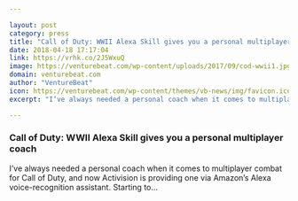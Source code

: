 ```yaml
---

layout: post
category: press
title: "Call of Duty: WWII Alexa Skill gives you a personal multiplayer coach"
date: 2018-04-18 17:17:04
link: https://vrhk.co/2J5WxuQ
image: https://venturebeat.com/wp-content/uploads/2017/09/cod-wwii1.jpg?fit=1200%2C708&strip=all
domain: venturebeat.com
author: "VentureBeat"
icon: https://venturebeat.com/wp-content/themes/vb-news/img/favicon.ico
excerpt: "I’ve always needed a personal coach when it comes to multiplayer combat for Call of Duty, and now Activision is providing one via Amazon’s Alexa voice-recognition assistant. Starting to…"

---
```


### Call of Duty: WWII Alexa Skill gives you a personal multiplayer coach

I’ve always needed a personal coach when it comes to multiplayer combat for Call of Duty, and now Activision is providing one via Amazon’s Alexa voice-recognition assistant. Starting to…